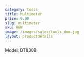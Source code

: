 ```yaml
---
category: tools
title: Multimeter
price: 9.00
slug: multimeter
sku: HGW
image: /images/sales/tools_dmm.jpg
layout: productdetails
---
```

Model: DT830B
